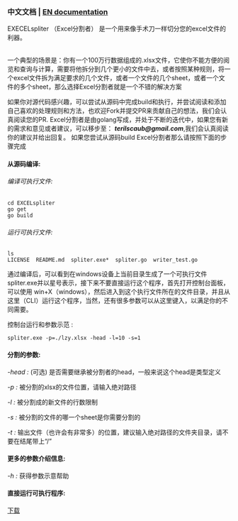 ### **中文文档** | [EN documentation](../README.md)

EXECELspliter （Excel分割者） 是一个用来像手术刀一样切分您的excel文件的利器。

 <Br> 一个典型的场景是：你有一个100万行数据组成的.xlsx文件，它使你不能方便的阅览和查询与计算，需要将他拆分到几个更小的文件中去，或者按照某种规则，将一个excel文件拆为满足要求的几个文件，或者一个文件的几个sheet，或者一个文件的多个sheet，那么选择Excel分割者就是一个不错的解决方案  <Br/>

如果你对源代码感兴趣，可以尝试从源码中完成build和执行，并尝试阅读和添加自己喜欢的处理规则和方法，也欢迎Fork并提交PR来贡献自己的想法，我们会认真阅读您的PR.
Excel分割者是由golang写成，并处于不断的迭代中，如果您有新的需求和意见或者建议，可以移步至： **_terilscaub@gmail.com_**,我们会认真阅读你的建议并给出回复。
如果您尝试从源码build Excel分割者那么请按照下面的步骤完成


#### 从源码编译:
###### 编译可执行文件:
```apple js
cd EXCELspliter
go get
go build
```
###### 运行可执行文件:
```apple js
ls
LICENSE  README.md  spliter.exe*  spliter.go  writer_test.go
```
通过编译后，可以看到在windows设备上当前目录生成了一个可执行文件spliter.exe并以星号表示，接下来不要直接运行这个程序，首先打开控制台面板，可以使用 win+X（windows），然后进入到这个执行文件所在的文件目录，并且从这里（CLI）运行这个程序，当然，还有很多参数可以从这里键入，以满足你的不同需要。

控制台运行和参数示范 :

```apple js
spliter.exe -p=./lzy.xlsx -head -l=10 -s=1
```

#### 分割的参数:

_-head :_ (可选) 是否需要继承被分割者的head，一般来说这个head是类型定义

_-p :_ 被分割的xlsx的文件位置，请输入绝对路径

_-l :_ 被分割成的新文件的行数限制

_-s :_ 被分割的文件的哪一个sheet是你需要分割的

_-t :_ 输出文件（也许会有非常多）的位置，建议输入绝对路径的文件夹目录，请不要在结尾带上“/”

#### 更多的参数介绍信息:

_-h :_ 获得参数示意帮助

#### 直接运行可执行程序:
[下载](https://github.com/fadeAce/EXCELspliter/releases)
